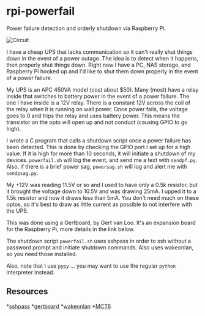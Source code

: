 rpi-powerfail
=========

Power failure detection and orderly shutdown via Raspberry Pi.

![Circuit][circuit]

I have a cheap UPS that lacks communication so it can't really shut things down in the event of a power outage.  The idea is to detect when it happens, then properly shut things down.  Right now I have a PC, NAS storage, and Raspberry Pi hooked up and I'd like to shut them down properly in the event of a power failure.

My UPS is an APC 450VA model (cost about $50).  Many (most) have a relay inside that switches to battery power in the event of a power failure.  The one I have inside is a 12V relay.  There is a constant 12V across the coil of the relay when it is running on wall power.  Once power fails, the voltage goes to 0 and trips the relay and uses battery power.  This means the transistor on the opto will open up and not conduct (causing GPIO to go high).

I wrote a C program that calls a shutdown script once a power failure has been detected.  This is done by checking the GPIO port I set up for a high value.  If it is high for more than 10 seconds, it will initiate a shutdown of my devices.  `powerfail.sh` will log the event, and send me a text with `sendpf.py`.  Also, if there is a brief power sag, `powersag.sh` will log and alert me with `sendpsag.py`.

My +12V was reading 11.5V or so and I used to have only a 0.5k resistor, but it brought the voltage down to 10.5V and was drawing 25mA.  I upped it to a 1.5k resistor and now it draws less than 5mA.  You don't need much on these optos, so it's best to draw as little current as possible to not interfere with the UPS.

This was done using a Gertboard, by Gert van Loo.  It's an expansion board for the Raspberry Pi, more details in the link below.

The shutdown script `powerfail.sh` uses sshpass in order to ssh without a password prompt and initiate shutdown commands.  Also uses wakeonlan, so you need those installed.

Also, note that I use `pypy` ... you may want to use the regular `python` interpreter instead.

Resources
---------
*[sshpass][1]
*[gertboard][2]
*[wakeonlan][3]
*[MCT6][4]

[circuit]: http://brontopixel.com/images/2013/08/12/ups.png "UPS Power Failure Detection Circuit"
[1]: http://sourceforge.net/projects/sshpass/
[2]: http://www.raspberrypi.org/phpBB3/viewtopic.php?f=42&t=20410
[3]: https://wiki.debian.org/WakeOnLan
[4]: https://www.fairchildsemi.com/ds/MC/MCT6.pdf